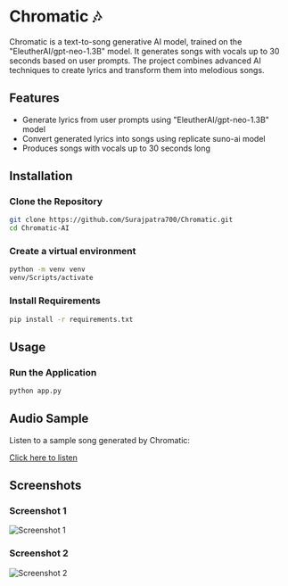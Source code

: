
# Chromatic 🎶

Chromatic is a text-to-song generative AI model, trained on the "EleutherAI/gpt-neo-1.3B" model. It generates songs with vocals up to 30 seconds based on user prompts. The project combines advanced AI techniques to create lyrics and transform them into melodious songs.

## Features
- Generate lyrics from user prompts using "EleutherAI/gpt-neo-1.3B" model
- Convert generated lyrics into songs using replicate suno-ai model
- Produces songs with vocals up to 30 seconds long

## Installation

### Clone the Repository
```bash
git clone https://github.com/Surajpatra700/Chromatic.git
cd Chromatic-AI
```

### Create a virtual environment
```bash
python -m venv venv
venv/Scripts/activate
```

### Install Requirements
```bash
pip install -r requirements.txt
```

## Usage

### Run the Application
```bash
python app.py
```

## Audio Sample
Listen to a sample song generated by Chromatic:

[Click here to listen](https://drive.google.com/file/d/1L5wgtELjQDaGq0HZEfkRJaOGfEChtNEZ/view?usp=drivesdk)


## Screenshots

### Screenshot 1
![Screenshot 1](https://drive.google.com/uc?export=download&id=1L8Nqm3ZGkX9aYjwsB3tVZHZDa46SCDMH)

### Screenshot 2
![Screenshot 2](https://drive.google.com/uc?export=download&id=1L7vcBlninQCcHqpGkQKLLgnaHheQFav_)
